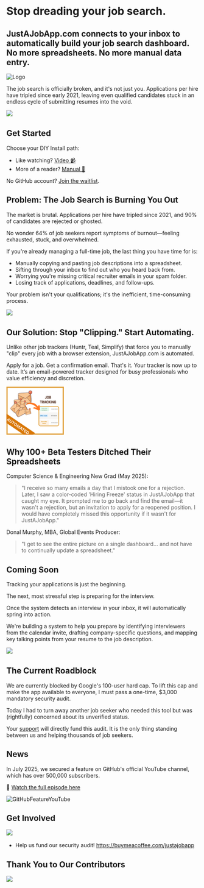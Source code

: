 # Stop dreading your job search.

## JustAJobApp.com connects to your inbox to automatically build your job search dashboard. No more spreadsheets. No more manual data entry.

<img width="50%" height="50%" alt="Logo" src="frontend/public/homepage/Problem2.png" />

The job search is officially broken, and it's not just you. Applications per hire have tripled since early 2021, leaving even qualified candidates stuck in an endless cycle of submitting resumes into the void.


[![](https://img.shields.io/static/v1?label=Sponsor&message=%E2%9D%A4&logo=GitHub&color=%23fe8e86)](https://github.com/sponsors/lnovitz)

## Get Started

Choose your DIY Install path: 
- Like watching? [Video 📹](https://github.com/just-a-job-app/jobseeker-analytics?tab=contributing-ov-file#-video-tutorial-diy-install) 
- More of a reader? [Manual 📖](https://github.com/just-a-job-app/jobseeker-analytics?tab=contributing-ov-file#-written-tutorial-diy-install)

No GitHub account? [Join the waitlist](https://app.formbricks.com/s/cmf667qha4ahcyg01nu13lsgo?source=GHREAD1).

## Problem: The Job Search is Burning You Out

The market is brutal. Applications per hire have tripled since 2021, and 90% of candidates are rejected or ghosted.

No wonder 64% of job seekers report symptoms of burnout—feeling exhausted, stuck, and overwhelmed.

If you're already managing a full-time job, the last thing you have time for is:
- Manually copying and pasting job descriptions into a spreadsheet.
- Sifting through your inbox to find out who you heard back from.
- Worrying you're missing critical recruiter emails in your spam folder.
- Losing track of applications, deadlines, and follow-ups.

Your problem isn't your qualifications; it's the inefficient, time-consuming process.

[![](https://img.shields.io/static/v1?label=Sponsor&message=%E2%9D%A4&logo=GitHub&color=%23fe8e86)](https://github.com/sponsors/lnovitz)

## Our Solution: Stop "Clipping." Start Automating.

Unlike other job trackers (Huntr, Teal, Simplify) that force you to manually "clip" every job with a browser extension, JustAJobApp.com is automated.

Apply for a job. Get a confirmation email. That's it. Your tracker is now up to date. It’s an email-powered tracker designed for busy professionals who value efficiency and discretion.

<img width="30%" height="30%" alt="Logo" src="frontend/public/homepage/Solution.png" />

## Why 100+ Beta Testers Ditched Their Spreadsheets

Computer Science & Engineering New Grad (May 2025):
> "I receive so many emails a day that I mistook one for a rejection. Later, I saw a color-coded 'Hiring Freeze' status in JustAJobApp that caught my eye. It prompted me to go back and find the email—it wasn't a rejection, but an invitation to apply for a reopened position. I would have completely missed this opportunity if it wasn't for JustAJobApp."

Donal Murphy, MBA, Global Events Producer:
> "I get to see the entire picture on a single dashboard... and not have to continually update a spreadsheet."

## Coming Soon

Tracking your applications is just the beginning. 

The next, most stressful step is preparing for the interview.

Once the system detects an interview in your inbox, it will automatically spring into action. 

We're building a system to help you prepare by identifying interviewers from the calendar invite, drafting company-specific questions, and mapping key talking points from your resume to the job description.


[![](https://img.shields.io/static/v1?label=Sponsor&message=%E2%9D%A4&logo=GitHub&color=%23fe8e86)](https://github.com/sponsors/lnovitz)

## The Current Roadblock

We are currently blocked by Google's 100-user hard cap. To lift this cap and make the app available to everyone, I must pass a one-time, $3,000 mandatory security audit.

Today I had to turn away another job seeker who needed this tool but was (rightfully) concerned about its unverified status.

Your [support](https://buymeacoffee.com/justajobapp) will directly fund this audit. It is the only thing standing between us and helping thousands of job seekers.

## News 

In July 2025, we secured a feature on GitHub's official YouTube channel, which has over 500,000 subscribers.

🎥 [Watch the full episode here](https://youtu.be/sbzKMVaYHZw?list=PL0ZEIUccq0tD_c7gV0lAMXDXl-xK4pxch&t=1260) 


<img width="75%" height="75%" alt="GitHubFeatureYouTube" src="frontend/public/contributors/GitHubFeatureYouTube.png" />


## Get Involved

[![](https://img.shields.io/static/v1?label=Sponsor&message=%E2%9D%A4&logo=GitHub&color=%23fe8e86)](https://github.com/sponsors/lnovitz)

- Help us fund our security audit! https://buymeacoffee.com/justajobapp


## Thank You to Our Contributors

<a href="https://github.com/just-a-job-app/jobseeker-analytics/graphs/contributors">
  <img src="https://contrib.rocks/image?repo=just-a-job-app/jobseeker-analytics" />
</a>

